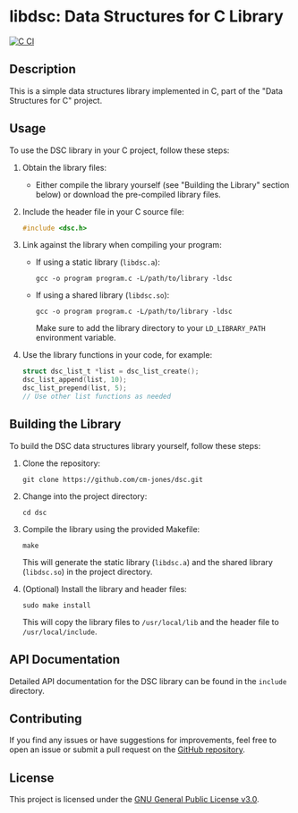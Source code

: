 # libdsc: Data Structures for C Library

[![C CI](https://github.com/cm-jones/dsc/actions/workflows/c.yml/badge.svg)](https://github.com/cm-jones/dsc/actions/workflows/c.yml)

## Description

This is a simple data structures library implemented in C, part of the "Data Structures for C" project.

## Usage

To use the DSC library in your C project, follow these steps:

1. Obtain the library files:
   - Either compile the library yourself (see "Building the Library" section below) or download the pre-compiled library files.

2. Include the header file in your C source file:
   ```c
   #include <dsc.h>
   ```

3. Link against the library when compiling your program:
   - If using a static library (`libdsc.a`):
     ```
     gcc -o program program.c -L/path/to/library -ldsc
     ```
   - If using a shared library (`libdsc.so`):
     ```
     gcc -o program program.c -L/path/to/library -ldsc
     ```
     Make sure to add the library directory to your `LD_LIBRARY_PATH` environment variable.

4. Use the library functions in your code, for example:
   ```c
   struct dsc_list_t *list = dsc_list_create();
   dsc_list_append(list, 10);
   dsc_list_prepend(list, 5);
   // Use other list functions as needed
   ```

## Building the Library

To build the DSC data structures library yourself, follow these steps:

1. Clone the repository:
   ```
   git clone https://github.com/cm-jones/dsc.git
   ```

2. Change into the project directory:
   ```
   cd dsc
   ```

3. Compile the library using the provided Makefile:
   ```
   make
   ```
   This will generate the static library (`libdsc.a`) and the shared library (`libdsc.so`) in the project directory.

4. (Optional) Install the library and header files:
   ```
   sudo make install
   ```
   This will copy the library files to `/usr/local/lib` and the header file to `/usr/local/include`.

## API Documentation

Detailed API documentation for the DSC library can be found in the `include` directory.

## Contributing

If you find any issues or have suggestions for improvements, feel free to open an issue or submit a pull request on the [GitHub repository](https://github.com/cm-jones/dsc).

## License

This project is licensed under the [GNU General Public License v3.0](LICENSE).